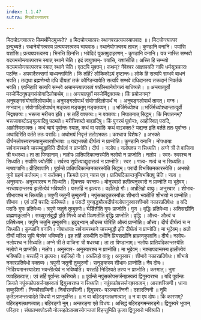```yaml
---
index: 1.1.47
sutra: मिदचोऽन्त्यात्परः

---
```

मिदचोऽन्त्यात्परः किमर्थमिदमुच्यते? ॥ मिदचोन्त्यात्परः स्थानपरप्रत्ययस्यापवादः ॥। मिदचोन्त्यात्पर इत्युच्यते। स्थानेयोगत्वस्य प्रत्ययपरत्वस्य चापवादः। स्थानेयोगत्वस्य तावत्। कुण्डानि वनानि। पयांसि यशांसि। प्रत्ययपरत्वस्य। भिनत्ति छिनत्ति। भवेदिदं युक्तमुदाहरणम् -  कुण्डानि वनानि। यत्र नास्ति सम्भवो यदयमचोन्त्यात्परश्च स्यात् स्थाने चेति। इदं त्वयुक्तम्- पयांसि, यशांसीति। अस्ति हि सम्भवो यदयमचोन्त्यात्परश्च स्यात् स्थाने चेति। एतदपि युक्तम्। कथम्? नैवेश्वर आज्ञापयति नापि धर्मसूत्रकाराः पठन्ति -  अपवादैरुत्सर्गा बाध्यन्तामिति। किं तर्हि? लौकिकोऽयं दृष्टान्तः। लोके हि सत्यपि सम्भवे बाधनं भवति। तद्यथा ब्रह्मणेभ्यो दधि दीयतां तक्रं कौण्डिन्यायेति सत्यपि सम्भवे दधिदानस्य तक्रदानं निवर्तकं भवति। एवमिहापि सत्यपि सम्भवे अचामन्त्यात्परत्वं षष्ठीस्थानेयोगत्वं बाधिष्यते। ॥ अन्त्यात्पूर्वो मस्जेर्मिदनुषङ्गसंयोगादिलोपार्थम् ॥। अन्त्यात्पूर्वो मस्जेर्मिद्वक्तव्यः। किं प्रयोजनम्? अनुषङ्गसंयोगादिलोपार्थम्। अनुषङ्गलोपार्थं संयोगादिलोपार्थं च । अनुषङ्गलोपार्थं तावत्। मग्नः। मग्नवान्। संयोगादिलोपार्थम् मङ्क्ता मङ्क्तुम् मङ्क्तव्यम्। ॥ भर्जिर्मच्योश्च ॥ भर्जिर्मच्योश्चान्तात्पूर्वो मिद्वक्तव्यः। भरूजा मरीचय इति। स तर्हि वक्तव्यः। न वक्तव्यः। निपातनात् सिद्धम्। किं निपातनम्? भरूजाशब्दोऽङ्गुल्यादिषु पठ्यते। मरीचिशब्दो बाह्यादिषु। किं पुनरयं पूर्वान्तः, आहोस्वित् परादि, आहोस्विदभक्तः। कथं चायं पूर्वान्तः स्यात्, कथं वा परादिः कथं वाऽभक्तः? यद्यन्त इति वर्तते ततः पूर्वान्तः। अथादिरिति वर्तते ततः परादिः। अथोभयं निवृत्तं ततोऽभक्तः। कश्चात्र विशेषः? ॥ अभक्ते दीर्घनलोपस्वरणत्वानुस्वारशीभावाः ॥ यद्यभक्तो दीर्घत्वं न प्राप्नोति। कुण्डानि वनानि। नोपधायाः सर्वनामस्थाने चासम्बुद्धाविति दीर्घत्वं न प्राप्नोति। दीर्घ । नलोप। नलोपश्च न सिध्यति। अग्ने त्री ते वाजिना त्री षधस्था। ता ता पिण्डानाम्। नलोपः प्रातिपदिकान्तस्येति नलोपो न प्राप्नोति। नलोप । स्वर- स्वरश्च न सिध्यति। सर्वाणि ज्योतींषि। सर्वस्य सुपीत्याद्युदात्तत्वं न प्राप्नोति। स्वर । णत्व- णत्वं च न सिध्यति। माषवापाणि। व्रीहिवापाणि। पूर्वान्ते प्रातिपदिकान्तनकारस्येति सिद्धम्। परादौ विभक्तिनकारस्येति। अभक्ते नुमो ग्रहणं कर्तव्यम्। न कर्तव्यम्। क्रियते एतन् न्यास एव। प्रातिपदिकान्तनुम्विभक्तिषु चेति। णत्व । अनुस्वार- अनुस्वारश्च न सिध्यति। द्विषन्तपः परन्तपः। मोनुस्वारो हलीत्यनुस्वारो न प्राप्नोति मा भूदेवम्। नश्चापदान्तस्य झलीत्येवं भविष्यति। यस्तर्हि न झल्परः। वहंलिहो गौः। अभ्रंलिहो वायुः। अनुस्वार । शीभाव- शीभावश्च न सिध्यति। त्रपुणी जतुनी तुम्बुरुणी। नपुंसकादुत्तरस्यौङः शीभावो भवतीति शीभावो न प्राप्नोति। शीभाव । एवं तर्हि परादिः करिष्यते। ॥ परादौ गुणवृद्ध्यौत्त्वदीर्घनलोपानुस्वारशीभावे नकारप्रतिषेधः ॥ यदि परादिः गुणः प्रतिषेध्यः। त्रपुणे जतुने तुम्बुरुणे। घेर्ङितीति गुणः प्राप्नोति। गुण । वृद्धिः प्रतिषेध्या। अतिसखीनि ब्राह्मणकुलानि। सख्युरसंबुद्धौ इति णित्त्वे अचो ञ्ञ्णितीति वृद्धिः प्राप्नोति। वृद्धि । औत्त्व- औत्त्वं च प्रतिषेध्यम्। त्रपुणि जतुनि तुम्बुरुणि। इदुद्भ्याम् औदच्च घोरिति औत्त्वं प्राप्नोति। औत्त्व। दीर्घ दीर्घत्वं च न सिध्यति। कुण्डानि वनानि। नोपाधायाः सर्वनामस्थाने चासम्बुद्धौ इति दीर्घत्वं न प्राप्नोति। मा भूदेवम्। अतो दीर्घो यञ्ञि सुपि चेत्येवं भविष्यति। इह तर्हि अस्थीनि दधीनि प्रियसखीनि ब्राह्मणकुलानि। दीर्घ। नलोप- नलोपश्च न सिध्यति। अग्ने त्री ते वाजिना त्री षधस्था। ता ता पिण्डानाम्। नलोपः प्रातिपदिकान्तस्येति नलोपो न प्राप्नोति। नलोप। अनुस्वार- अनुस्वारश्च न प्राप्नोति। मा भूदेवम्। नश्चापदान्तस्य झलीत्येवं भविष्यति। यस्तर्हि न झल्परः। वहंलिहो गौः। अभ्रंलिहो वायुः। अनुस्वार। शीभावे नकारप्रतिषेधः। शीभावे नकारप्रतिषेधो वक्तव्यः। त्रपुणी जतुनी तुम्बुरुणी। सनुङ्कस्य शीभावः प्राप्नोति। नैष दोषः। निर्दिश्यमानस्यादेशा भवन्तीत्येवं न भविष्यति। यस्तर्हि निर्दिश्यते तस्य न प्राप्नोति। कस्मात्। नुमा व्यवहितत्वात्। एवं तर्हि पूर्वान्तः करिष्यते। ॥ पूर्वान्ते नपुंसकोपसर्जनह्रस्वत्वं द्विगुस्वरश्च ॥ यदि पूर्वान्तः क्रियते नपुंसकोपसर्जनह्रस्वत्वं द्विगुस्वरश्च न सिध्यति। नपुंसकोपसर्जनह्रस्वत्वम्। आराशस्त्रिणी। धाना शष्कुलिनी। निष्कौशाम्बिनी। निर्वाराणसिनी। द्विगुस्वर- पञ्ञ्चारत्निनी। दशारत्निनी ॥ नुमि कृतेऽनजन्तत्वादेते विधयो न प्राप्नुवन्ति। ॥ न वा बहिरङ्गलक्षणत्वात् ॥ न वा एष दोषः। किं कारणम्? बहिरङ्गलक्षणत्वात्। बहिरङ्गो नुम्। अन्तरङ्गा एते विधयः। असिद्धं बहिरङ्गमन्तरङ्गे। द्विगुस्वरे भूयान् परिहारः। संघातभक्तोऽसौ नोत्सहतेऽवयवस्येगन्ततां विहन्तुमिति कृत्वा द्विगुस्वरो भविष्यति।